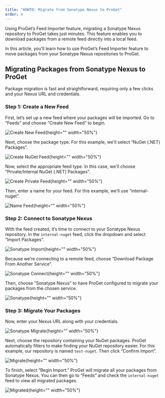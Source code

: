 ```yaml
---
title: "HOWTO: Migrate from Sonatype Nexus to ProGet"
order: 4
---
```


Using ProGet’s Feed Importer feature, migrating a Sonatype Nexus repository to ProGet takes just minutes. This feature enables you to download packages from a remote feed directly into a local feed. 

In this article, you’ll learn how to use ProGet’s Feed Importer feature to move packages from your Sonatype Nexus repositories to ProGet. 

## Migrating Packages from Sonatype Nexus to ProGet
Package migration is fast and straightforward, requiring only a few clicks and your Nexus URL and credentials.

### Step 1: Create a New Feed
First, let’s set up a new feed where your packages will be imported. Go to “Feeds” and choose “Create New Feed” to begin.

![Create New Feed](/resources/docs/proget-feeds-createnewfeed.png){height="" width="50%"}

Next, choose the package type. For this example, we'll select “NuGet (.NET) Packages”.

![Create NuGet Feed](/resources/docs/proget-newfeed-nugetselect.png){height="" width="50%"}

Now, select the appropriate feed type. In this case, we'll choose “Private/Internal NuGet (.NET) Packages”.

![Create Private Feed](/resources/docs/proget-createfeed-privatefeed.png){height="" width="50%"}

Then, enter a name for your feed. For this example, we’ll use “internal-nuget”.

![Name Feed](/resources/docs/proget-createfeed-name.png){height="" width="50%"}

### Step 2: Connect to Sonatype Nexus
With the feed created, it’s time to connect to your Sonatype Nexus repository. In the `internal-nuget` feed, click the dropdown and select “Import Packages”.

![Sonatype Import](/resources/docs/proget-importpackages.png){height="" width="50%"}

Because we’re connecting to a remote feed, choose “Download Package From Another Service”.

![Sonatype Connect](/resources/docs/proget-downloadpackage-azure.png){height="" width="50%"}

Then, choose “Sonatype Nexus” to have ProGet configured to migrate your packages from the chosen service.

![Sonatype](/resources/docs/proget-connectfeed-migrate-sonatype.png){height="" width="50%"}

### Step 3: Migrate Your Packages
Now, enter your Nexus URL along with your credentials. 

![Sonatype Migrate](/resources/docs/proget-migrate-sonatype.png){height="" width="50%"}

Next, choose the repository containing your NuGet packages. ProGet automatically filters to make finding your NuGet repository easier. For this example, our repository is named `test-nuget`. Then click “Confirm Import”.

![Migrate](/resources/docs/proget-migrate-sonatype-feed.png){height="" width="50%"}

To finish, select “Begin Import.” ProGet will migrate all your packages from Sonatype Nexus. You can then go to “Feeds” and check the `internal-nuget` feed to view all migrated packages.

![Migrated](/resources/docs/proget-nugetfeed-fakepackages.png){height="" width="50%"}